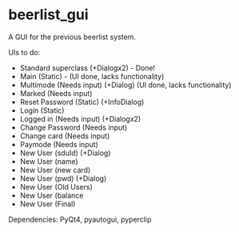 # beerlist_gui
A GUI for the previous beerlist system.

UIs to do:
 - Standard superclass (+Dialogx2) - Done!
 - Main (Static) - (UI done, lacks functionality)
 - Multimode (Needs input) (+Dialog) (UI done, lacks functionality)
 - Marked (Needs input)
 - Reset Password (Static) (+InfoDialog)
 - Login (Static)
 - Logged in (Needs input) (+Dialogx2)
 - Change Password (Needs input)
 - Change card (Needs input)
 - Paymode (Needs input)
 - New User (sduId) (+Dialog)
 - New User (name)
 - New User (new card)
 - New User (pwd) (+Dialog)
 - New User (Old Users)
 - New User (balance
 - New User (Final)

Dependencies: PyQt4, pyautogui, pyperclip
